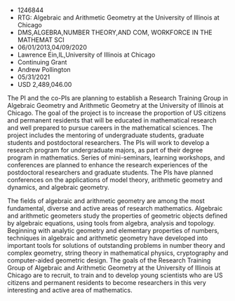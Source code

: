 
* 1246844
* RTG: Algebraic and Arithmetic Geometry at the University of Illinois at Chicago
* DMS,ALGEBRA,NUMBER THEORY,AND COM, WORKFORCE IN THE MATHEMAT SCI
* 06/01/2013,04/09/2020
* Lawrence Ein,IL,University of Illinois at Chicago
* Continuing Grant
* Andrew Pollington
* 05/31/2021
* USD 2,489,046.00

The PI and the co-PIs are planning to establish a Research Training Group in
Algebraic Geometry and Arithmetic Geometry at the University of Illinois at
Chicago. The goal of the project is to increase the proportion of US citizens
and permanent residents that will be educated in mathematical research and well
prepared to pursue careers in the mathematical sciences. The project includes
the mentoring of undergraduate students, graduate students and postdoctoral
researchers. The PIs will work to develop a research program for undergraduate
majors, as part of their degree program in mathematics. Series of mini-seminars,
learning workshops, and conferences are planned to enhance the research
experiences of the postdoctoral researchers and graduate students. The PIs have
planned conferences on the applications of model theory, arithmetic geometry and
dynamics, and algebraic geometry.

The fields of algebraic and arithmetic geometry are among the most fundamental,
diverse and active areas of research mathematics. Algebraic and arithmetic
geometers study the properties of geometric objects defined by algebraic
equations, using tools from algebra, analysis and topology. Beginning with
analytic geometry and elementary properties of numbers, techniques in algebraic
and arithmetic geometry have developed into important tools for solutions of
outstanding problems in number theory and complex geometry, string theory in
mathematical physics, cryptography and computer-aided geometric design. The
goals of the Research Training Group of Algebraic and Arithmetic Geometry at the
University of Illinois at Chicago are to recruit, to train and to develop young
scientists who are US citizens and permanent residents to become researchers in
this very interesting and active area of mathematics.
